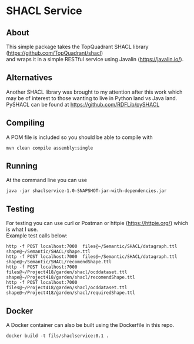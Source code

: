 # SHACL Service

## About
This simple package takes the TopQuadrant SHACL library (https://github.com/TopQuadrant/shacl)  
 and wraps it in a simple RESTful service using Javalin (https://javalin.io/).   

## Alternatives
Another SHACL library was brought to my attention after this work which may be of interest to 
those wanting to live in Python land vs Java land.  PySHACL can be found at
https://github.com/RDFLib/pySHACL 

## Compiling

A POM file is included so you should be able to compile with

```
mvn clean compile assembly:single
```


## Running

At the command line you can use 

```
java -jar shaclservice-1.0-SNAPSHOT-jar-with-dependencies.jar
```


## Testing

For testing you can use curl or Postman or httpie (https://httpie.org/) which is what I use.  
Example test calls below:

```
http -f POST localhost:7000  files@~/Semantic/SHACL/datagraph.ttl shape@~/Semantic/SHACL/shape.ttl 
http -f POST localhost:7000  files@~/Semantic/SHACL/datagraph.ttl shape@~/Semantic/SHACL/recomendShape.ttl 
http -f POST localhost:7000  files@~/Project418/garden/shacl/ocddataset.ttl  shape@~/Project418/garden/shacl/recomendShape.ttl 
http -f POST localhost:7000  files@~/Project418/garden/shacl/ocddataset.ttl  shape@~/Project418/garden/shacl/requiredShape.ttl 
```

## Docker

A Docker container can also be built using the Dockerfile in this repo.  

```
docker build -t fils/shaclservice:0.1 .
```
